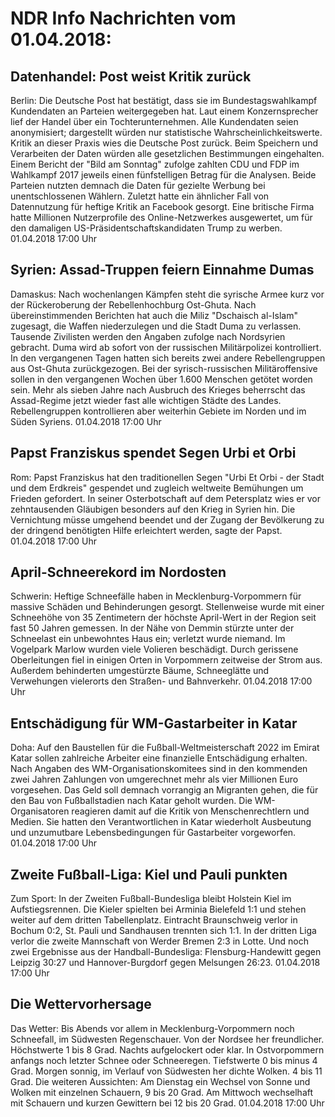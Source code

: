# NDR Info Nachrichten vom 01.04.2018:


## Datenhandel: Post weist Kritik zurück
Berlin:	Die Deutsche Post hat bestätigt, dass sie im Bundestagswahlkampf Kundendaten an Parteien weitergegeben hat. Laut einem Konzernsprecher lief der Handel über ein Tochterunternehmen. Alle Kundendaten seien anonymisiert; dargestellt würden nur statistische Wahrscheinlichkeitswerte. Kritik an dieser Praxis wies die Deutsche Post zurück. Beim Speichern und Verarbeiten der Daten würden alle gesetzlichen Bestimmungen eingehalten. Einem Bericht der "Bild am Sonntag" zufolge zahlten CDU und FDP im Wahlkampf 2017 jeweils einen fünfstelligen Betrag für die Analysen. Beide Parteien nutzten demnach die Daten für gezielte Werbung bei unentschlossenen Wählern. Zuletzt hatte ein ähnlicher Fall von Datennutzung für heftige Kritik an Facebook gesorgt. Eine britische Firma hatte Millionen Nutzerprofile des Online-Netzwerkes ausgewertet, um für den damaligen US-Präsidentschaftskandidaten Trump zu werben. 01.04.2018 17:00 Uhr 

## Syrien: Assad-Truppen feiern Einnahme Dumas
Damaskus: Nach wochenlangen Kämpfen steht die syrische Armee kurz vor der Rückeroberung der Rebellenhochburg Ost-Ghuta. Nach übereinstimmenden Berichten hat auch die Miliz "Dschaisch al-Islam" zugesagt, die Waffen niederzulegen und die Stadt Duma zu verlassen. Tausende Zivilisten werden den Angaben zufolge nach Nordsyrien gebracht. Duma wird ab sofort von der russischen Militärpolizei kontrolliert. In den vergangenen Tagen hatten sich bereits zwei andere Rebellengruppen aus Ost-Ghuta zurückgezogen. Bei der syrisch-russischen Militäroffensive sollen in den vergangenen Wochen über 1.600 Menschen getötet worden sein. Mehr als sieben Jahre nach Ausbruch des Krieges beherrscht das Assad-Regime jetzt wieder fast alle wichtigen Städte des Landes. Rebellengruppen kontrollieren aber weiterhin Gebiete im Norden und im Süden Syriens. 01.04.2018 17:00 Uhr 

## Papst Franziskus spendet Segen Urbi et Orbi
Rom: 	Papst Franziskus hat den traditionellen Segen "Urbi Et Orbi - der Stadt und dem Erdkreis" gespendet und zugleich weltweite Bemühungen um Frieden gefordert. In seiner Osterbotschaft auf dem Petersplatz wies er vor zehntausenden Gläubigen besonders auf den Krieg in Syrien hin. Die Vernichtung müsse umgehend beendet und der Zugang der Bevölkerung zu der dringend benötigten Hilfe erleichtert werden, sagte der Papst. 01.04.2018 17:00 Uhr 

## April-Schneerekord im Nordosten
Schwerin: 	Heftige Schneefälle haben in Mecklenburg-Vorpommern für massive Schäden und Behinderungen gesorgt. Stellenweise wurde mit einer Schneehöhe von 35 Zentimetern der höchste April-Wert in der Region seit fast 50 Jahren gemessen. In der Nähe von Demmin stürzte unter der Schneelast ein unbewohntes Haus ein; verletzt wurde niemand. Im Vogelpark Marlow wurden viele Volieren beschädigt. Durch gerissene Oberleitungen fiel in einigen Orten in Vorpommern zeitweise der Strom aus. Außerdem behinderten umgestürzte Bäume, Schneeglätte und Verwehungen vielerorts den Straßen- und Bahnverkehr. 01.04.2018 17:00 Uhr 

## Entschädigung für WM-Gastarbeiter in Katar
Doha: Auf den Baustellen für die Fußball-Weltmeisterschaft 2022 im Emirat Katar sollen zahlreiche Arbeiter eine finanzielle Entschädigung erhalten. Nach Angaben des WM-Organisationskomitees sind in den kommenden zwei Jahren Zahlungen von umgerechnet mehr als vier Millionen Euro vorgesehen. Das Geld soll demnach vorrangig an Migranten gehen, die für den Bau von Fußballstadien nach Katar geholt wurden. Die WM-Organisatoren reagieren damit auf die Kritik von Menschenrechtlern und Medien. Sie hatten den Verantwortlichen in Katar wiederholt Ausbeutung und unzumutbare Lebensbedingungen für Gastarbeiter vorgeworfen. 01.04.2018 17:00 Uhr 

## Zweite Fußball-Liga: Kiel und Pauli punkten
Zum Sport: In der Zweiten Fußball-Bundesliga bleibt Holstein Kiel im Aufstiegsrennen. Die Kieler spielten bei Arminia Bielefeld 1:1 und stehen weiter auf dem dritten Tabellenplatz. Eintracht Braunschweig verlor in Bochum 0:2, St. Pauli und Sandhausen trennten sich 1:1. In der dritten Liga verlor die zweite Mannschaft von Werder Bremen 2:3 in Lotte. Und noch zwei Ergebnisse aus der Handball-Bundesliga:
Flensburg-Handewitt gegen Leipzig 30:27  und
Hannover-Burgdorf gegen Melsungen 26:23. 01.04.2018 17:00 Uhr 

## Die Wettervorhersage
Das Wetter: Bis Abends vor allem in Mecklenburg-Vorpommern noch Schneefall, im Südwesten Regenschauer. Von der Nordsee her freundlicher. Höchstwerte 1 bis 8 Grad. Nachts aufgelockert oder klar. In Ostvorpommern anfangs noch letzter Schnee oder Schneeregen. Tiefstwerte 0 bis minus 4 Grad. Morgen sonnig, im Verlauf von Südwesten her dichte Wolken. 4 bis 11 Grad. Die weiteren Aussichten: Am Dienstag ein Wechsel von Sonne und Wolken mit einzelnen Schauern,  9 bis 20 Grad. Am Mittwoch wechselhaft mit Schauern und kurzen Gewittern bei 12 bis 20 Grad. 01.04.2018 17:00 Uhr 
